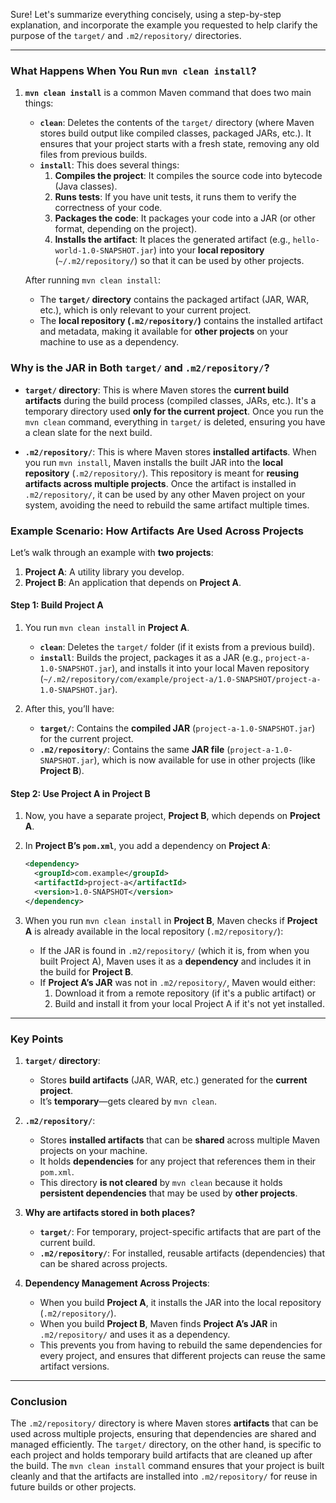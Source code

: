 Sure! Let's summarize everything concisely, using a step-by-step explanation, and incorporate the example you requested to help clarify the purpose of the `target/` and `.m2/repository/` directories.

---

### **What Happens When You Run `mvn clean install`?**

1. **`mvn clean install`** is a common Maven command that does two main things:
   - **`clean`**: Deletes the contents of the `target/` directory (where Maven stores build output like compiled classes, packaged JARs, etc.). It ensures that your project starts with a fresh state, removing any old files from previous builds.
   - **`install`**: This does several things:
     1. **Compiles the project**: It compiles the source code into bytecode (Java classes).
     2. **Runs tests**: If you have unit tests, it runs them to verify the correctness of your code.
     3. **Packages the code**: It packages your code into a JAR (or other format, depending on the project).
     4. **Installs the artifact**: It places the generated artifact (e.g., `hello-world-1.0-SNAPSHOT.jar`) into your **local repository** (`~/.m2/repository/`) so that it can be used by other projects.

   After running `mvn clean install`:
   - The **`target/` directory** contains the packaged artifact (JAR, WAR, etc.), which is only relevant to your current project.
   - The **local repository (`.m2/repository/`)** contains the installed artifact and metadata, making it available for **other projects** on your machine to use as a dependency.

### **Why is the JAR in Both `target/` and `.m2/repository/`?**

- **`target/` directory**: This is where Maven stores the **current build artifacts** during the build process (compiled classes, JARs, etc.). It's a temporary directory used **only for the current project**. Once you run the `mvn clean` command, everything in `target/` is deleted, ensuring you have a clean slate for the next build.

- **`.m2/repository/`**: This is where Maven stores **installed artifacts**. When you run `mvn install`, Maven installs the built JAR into the **local repository** (`.m2/repository/`). This repository is meant for **reusing artifacts across multiple projects**. Once the artifact is installed in `.m2/repository/`, it can be used by any other Maven project on your system, avoiding the need to rebuild the same artifact multiple times.

### **Example Scenario: How Artifacts Are Used Across Projects**

Let’s walk through an example with **two projects**:

1. **Project A**: A utility library you develop.
2. **Project B**: An application that depends on **Project A**.

#### Step 1: Build **Project A**

1. You run `mvn clean install` in **Project A**.
   - **`clean`**: Deletes the `target/` folder (if it exists from a previous build).
   - **`install`**: Builds the project, packages it as a JAR (e.g., `project-a-1.0-SNAPSHOT.jar`), and installs it into your local Maven repository (`~/.m2/repository/com/example/project-a/1.0-SNAPSHOT/project-a-1.0-SNAPSHOT.jar`).

2. After this, you’ll have:
   - **`target/`**: Contains the **compiled JAR** (`project-a-1.0-SNAPSHOT.jar`) for the current project.
   - **`.m2/repository/`**: Contains the same **JAR file** (`project-a-1.0-SNAPSHOT.jar`), which is now available for use in other projects (like **Project B**).

#### Step 2: Use **Project A** in **Project B**

1. Now, you have a separate project, **Project B**, which depends on **Project A**.
   
2. In **Project B’s `pom.xml`**, you add a dependency on **Project A**:
   ```xml
   <dependency>
     <groupId>com.example</groupId>
     <artifactId>project-a</artifactId>
     <version>1.0-SNAPSHOT</version>
   </dependency>
   ```

3. When you run `mvn clean install` in **Project B**, Maven checks if **Project A** is already available in the local repository (`.m2/repository/`):
   - If the JAR is found in `.m2/repository/` (which it is, from when you built Project A), Maven uses it as a **dependency** and includes it in the build for **Project B**.
   - If **Project A’s JAR** was not in `.m2/repository/`, Maven would either:
     1. Download it from a remote repository (if it's a public artifact) or
     2. Build and install it from your local Project A if it's not yet installed.

---

### **Key Points**

1. **`target/` directory**:
   - Stores **build artifacts** (JAR, WAR, etc.) generated for the **current project**.
   - It’s **temporary**—gets cleared by `mvn clean`.

2. **`.m2/repository/`**:
   - Stores **installed artifacts** that can be **shared** across multiple Maven projects on your machine.
   - It holds **dependencies** for any project that references them in their `pom.xml`.
   - This directory **is not cleared** by `mvn clean` because it holds **persistent dependencies** that may be used by **other projects**.

3. **Why are artifacts stored in both places?**
   - **`target/`**: For temporary, project-specific artifacts that are part of the current build.
   - **`.m2/repository/`**: For installed, reusable artifacts (dependencies) that can be shared across projects.

4. **Dependency Management Across Projects**:
   - When you build **Project A**, it installs the JAR into the local repository (`.m2/repository/`).
   - When you build **Project B**, Maven finds **Project A’s JAR** in `.m2/repository/` and uses it as a dependency.
   - This prevents you from having to rebuild the same dependencies for every project, and ensures that different projects can reuse the same artifact versions.

---

### **Conclusion**

The `.m2/repository/` directory is where Maven stores **artifacts** that can be used across multiple projects, ensuring that dependencies are shared and managed efficiently. The `target/` directory, on the other hand, is specific to each project and holds temporary build artifacts that are cleaned up after the build. The `mvn clean install` command ensures that your project is built cleanly and that the artifacts are installed into `.m2/repository/` for reuse in future builds or other projects.